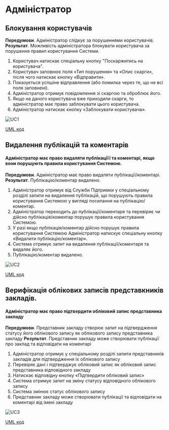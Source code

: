 # Адміністратор

## Блокування користувачів
**Передумови**. Адміністратор слідкує за порушеннями користувачів.
**Результат**. Можливість адміністратора блокувати користувача за порушення правил користування Системи.
1.	Користувач натискає спеціальну кнопку "Поскаржитись на користувача".
2.	Користувач заповнює поля «Тип порушення» та «Опис скарги», після чого натискає кнопку «Відправити».
3.  Показується успшіне відправлення (або помилка через те, що не всі поля заповнені).
4.	Адміністратор отримує повідомлення зі скаргою та оброблює його.
5.	Якщо на даного користувача вже приходили скарги, то адміністратор має право заблокувати цього користувача.
6.	Адміністратор натискає кнопку «Заблокувати користувача».

![UC1](http://www.plantuml.com/plantuml/png/VPNFRX9H5CRtynGtTTCcjTADCIqbDUh2dHiJTsPQXfP8mS2uCIpuaxHTaA8DWSHO_DEbcm6XZ1qO4fxWt3VoE_SYTjAPkvnxpltExvppNTYlk7RP_N1Ii0fEpXN7ZfrrobOwLogwuh1KA9NtKgcKgEG_EdlRJpBfWymh-_2TVUJif1yTPCJJx4c-Q2MaF-Rqbyzrvkjd3xTDUNH57areI9xEfy_udWcwfL3Mo9TrsP1D3iipsQMXKUfQdY6lJZFoSTzV2dwvhxGfw1EDQ0h5cUogI0td3Sv4x8VEfZ5DoTiobln6OrmTqmZIKmeXhyiQ2WWG1WYCw5OsPKUWUq_Gd4FuFeVO39VQaFCJns26-WwD2T83sK99b5qYVGNW3GMOpd09rHBa9N4orO2NWVAD11Roal1nn18y40fYxkgiwAnzSrkNQgs1l41TqF8SVPO3o2dWUwhBH0NnuitRL6f7K8y6QFUFe24lOOK9muXrK8qvK8SyzuHgRTMX-XXoc4jl63dxoe8wtKSXg9toFN3MkBBcj9nYzj-piwfnBgrQwerQO8w92YNOu4EmUxA3Eg0Syop8uzs3jCcJPvOvcqsimQ-XpeVSZLuiH5jAB673QxjM0a9aCbXBv__C5h_e9vgVnpXZ4GXs9QVq4OMYM27z9dyHRE8Icr49WI34SNYltMXd4BkCh1EjiTQMXhyotLsBkyfTLwE_15LMmW1PWoRyTla58GxA9WzVdaD7EoWY6AmUnJg-1nJgES7m245i0xMA9TSHvVpHiIiUs7OkPziHZvMTBBmLVSCKQazlAIkn092JVtSKVb-T-CW0liRGhC2vmudskdUt4igBPLC99j5ZxjC0eP06_4gD-bYctcWR2epQO1l6k4KBNmlkGr7nWA4suWNgGwwXJH9pt_1332cpBNfgMm5ld3lLoOPNKd5BxtUjVMm3_wj_0G00)

[UML код](https://github.com/kpi-db-subgroup/kpi-db-subgroup/blob/master/UML/admin/Diagrams/UC1.pu)

## Видалення публікацій та коментарів
#### Адміністратор має право видаляти публікаціїї та коментарі, якщо вони порушують правила користування Системою.
**Передумови**. Адміністратор має право видаляти публікації/коментарі.
**Результат**. Публікацію/коментар видалено.
1.	Адміністратор отримує від Служби Підтримки у спеціальному розділі запити на видалення публікацій, що порушують правила користування Системою у вигляді посилання на публікацію/коментар.
2.	Адміністратор переходить до публікації/коментаря та перевіряє чи дійсно публікація/коментар порушує правила користування Системою.
3.	У разі якщо публікація/коментар дійсно порушує правила користування Системою Адміністратор натискує спеціальну кнопку «Видалити публікацію/коментар».
4.	Система отримує запит на видалення публікації/коментаря та видаляє його.
5.	Публікацію/коментар видалено.

![UC2](http://www.plantuml.com/plantuml/png/hLNBRXD14BpFLym7X3mk2EKH1S656nS-m8at4E7Oo3ONv8CV8X0fiX6Ap0a2of7BuWTUFpoMyWNTVqIL9p6ix6oiY4EKtTxgxkhgcl5UePZA5zyUPqmcE2pQLq4g7UJDzc4kMxG7kKmklxE-lcuBH--2dOr7kzlxkyzJ1wzJBuFDxRNzNViuVNoKDRV07nB-xAb7ldZoO2C99rybb9wq9FHu-IvTwI3MrXgZCfQnDgnCyFfBXjgKWOHwWlzzgrK9BTwTZ90qvgkMyQMLsF1IFm1NGU48kT5rsqzeEaBkM9jQqQgMWQcAq_AAbHyICOOU8mbN4ujVI1Ufc41h03jftTt0iggUSqJ4aE4iqoW2vcq052qONx-ipK-Up8tAzb1dg6VJXEeriukvslMvslzGOb3SgadizOq2StxAp5LLz8I9dgVqfwsD2RBf6-kPqkqIbSpKhMOpKKR7LudmkKOvMq1rkBmXvlkD2IEEYjWDZDktMWCtcKYNWqj8SKYSHInWJdf8Q58TYySGoCXl1AF4H4amwehLKt7uH9uWzn5_TR0u-xlpI8RUoq1ujyNi7xEWqpfe--PjMeGCVVKA2ysoFCV94klTCdTeE_6-rlVY08ey-Owu9PtPi7oObU5k6CMQS1WZLA9CjCpYYesvYd4np-yjf1_yqZ9RUf0HQWxqT5aQCUR_YrFY8iPy95u6RBB0lBJ6W7naGeoz-YcVPpRrvbtA4rT3Y5EANtubg1MFp1sxsI5P_eWaMIPs5Q9y7x2sEExjdZSNKWl5t9ijiuVR1p-0Vm00)

[UML код](https://github.com/kpi-db-subgroup/kpi-db-subgroup/blob/master/UML/admin/Diagrams/UC2.pu)


## Верифікація облікових записів представкників закладів.
#### Адміністратор має право підтвердити обліковий запис представника закладу
**Передумови**. Представник закладу створює запит на підтвердження статусу його облікового запису як облікового запису представника закладу
**Результат**. Представник закладу може створювати публікації про заклад та відповідати на коментарі
1.	Адміністратор отримує у спеціальному розділі запити представників закладів для підтвердження їх облікового запису 
2.	Перевіряє дані і підтверджує обліковий запис як обліковий запис представника відповідного закладу
3.	Натискає відповідну кнопку «Підтвердити обліковий запис» 
4.	Система отримує запит на зміну статусу відповідного облікового запису
5.	Система змінює статус облікового запису
6.	Представник закладу може створювати публікації та відповідати на коментарі від імені закладу

![UC3](http://www.plantuml.com/plantuml/png/SYWkIImgAStDuSf9JIjHo4XDJ4ajuh99oyyhKKZEpyaliZKmC50epgnAjJMqiBD9iWj8JCvEJ4-rij5FibDmJCdD1DHMDRbD0s5qxrFC0Q0R91PaWmGR3i0DO5iuG1PDJTiD8WWXLq8g0R5aCnYRE4xYIZt1cnlntioWOBkP019I5lOttpVlnsycnzcUzljgV_8uT3vzTFTUgWzNi5YYX0tzU8VQdQ1nhro15jQTkyBD3JfymzgNEfHSFZESihZcuupbqk2QOpKglfvoeMJd5WtQiAZU5cjOL2eS9IbzSHS4deLvD97OMrJOS7Zh2c4GpHAfSoTt33wZyRWrDh1y_w1wgBbSujn56dA1EjBFiGaI8-nY8CkJwWlAZLyj1UhUkFSxQquD-wsyAL2fnSDK-86Q2riQ6_OLJJxb1Yk2VqStD3mMTvOJSuxsS1knRnC0Ev2GjkSJQYnTJgJNWUxVc2D3fRZd4afjWqRySgzX5xVBGBhhRMG4OL3AIOhhubFSH2vx3pPoLgq4AOwofAgFFcDTvBqIltEDXs6ilCWiUtxyxDVvpARxOpZD_97E7YIYQj3vruRBEOFYeqCrjNJ3obynqggH0rZglCYStpA5PlHH4qVDeEByF9d1ItTsE4aJAOldHERJepabw1j8gE5lZ26LmwrbzMvZd-DqIoB3mpXiHNoGd4ZzAcJ5pJH9LkDPPRNL5YosVBdvYiL0aBS_pVPcFSaObFwTD2M3VcKOXT6TiOmHoWTtH4BquKyuPX5XT6_rWFvaDwgyvQQbrlztC_p3BH3R6T1OBqRnuD5zyNAIFUHHvr_oJm00)

[UML код](https://github.com/kpi-db-subgroup/kpi-db-subgroup/blob/master/UML/admin/Diagrams/UC3.pu)
